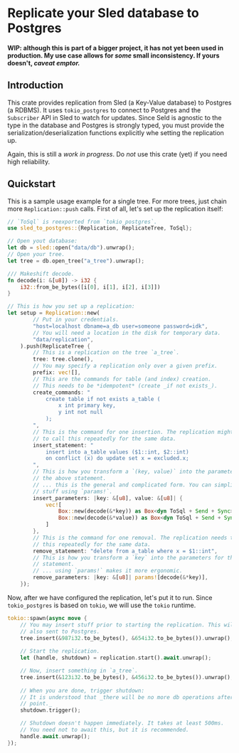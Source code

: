 # Replicate your Sled database to Postgres

**WIP: although this is part of a bigger project, it has not yet been used in production. My use case allows for _some_ small inconsistency. If yours doesn't, _caveat emptor._**

## Introduction

This crate provides replication from Sled (a Key-Value database) to Postgres (a RDBMS). It uses `tokio_postgres` to connect to Postgres and the `Subscriber` API in Sled to watch for updates. Since Seld is agnostic to the type in the database and Postgres is strongly typed, you must provide the serialization/deserialization functions explicitly whe setting the replication up.

Again, this is still a _work in progress_. Do _not_ use this crate (yet) if you need high reliability. 

## Quickstart 

This is a sample usage example for a single tree. For more trees, just chain more `Replication::push` calls. First of all, let's set up the replication itself:

```rust
// `ToSql` is reexported from `tokio_postgres`.
use sled_to_postgres::{Replication, ReplicateTree, ToSql};

// Open yout database:
let db = sled::open("data/db").unwrap();
// Open your tree.
let tree = db.open_tree("a_tree").unwrap();

/// Makeshift decode.
fn decode(i: &[u8]) -> i32 {
    i32::from_be_bytes([i[0], i[1], i[2], i[3]])
}

// This is how you set up a replication:
let setup = Replication::new(
        // Put in your credentials.
        "host=localhost dbname=a_db user=someone password=idk",
        // You will need a location in the disk for temporary data.
        "data/replication",
    ).push(ReplicateTree {
        // This is a replication on the tree `a_tree`.
        tree: tree.clone(),
        // You may specify a replication only over a given prefix.
        prefix: vec![],
        // This are the commands for table (and index) creation.
        // This needs to be *idempotent* (create _if not exists_).
        create_commands: "
            create table if not exists a_table (
                x int primary key,
                y int not null
            );
        ",
        // This is the command for one insertion. The replication might need
        // to call this repeatedly for the same data. 
        insert_statement: "
            insert into a_table values ($1::int, $2::int)
            on conflict (x) do update set x = excluded.x;
        ",
        // This is how you transform a `(key, value)` into the parameters for
        // the above statement.
        // ... this is the general and complicated form. You can simplify 
        // stuff using `params!`.
        insert_parameters: |key: &[u8], value: &[u8]| {
            vec![
                Box::new(decode(&*key)) as Box<dyn ToSql + Send + Sync>,
                Box::new(decode(&*value)) as Box<dyn ToSql + Send + Sync>,
            ]
        },
        // This is the command for one removal. The replication needs to call
        // this repeatedly for the same data. 
        remove_statement: "delete from a_table where x = $1::int",
        // This is how you transform a `key` into the parameters for the above
        // statement.
        // ... using `params!` makes it more ergonomic.
        remove_parameters: |key: &[u8]| params![decode(&*key)],
    });
```

Now, after we have configured the replication, let's put it to run. Since `tokio_postgres` is based on `tokio`, we will use the `tokio` runtime.

```rust
tokio::spawn(async move {
    // You may insert stuff prior to starting the replication. This will be
    // also sent to Postgres.
    tree.insert(&987i32.to_be_bytes(), &654i32.to_be_bytes()).unwrap();
    
    // Start the replication.
    let (handle, shutdown) = replication.start().await.unwrap();

    // Now, insert something in `a_tree`.
    tree.insert(&123i32.to_be_bytes(), &456i32.to_be_bytes()).unwrap();
    
    // When you are done, trigger shutdown:
    // It is understood that _there will be no more db operations after this
    // point._
    shutdown.trigger();

    // Shutdown doesn't happen immediately. It takes at least 500ms.
    // You need not to await this, but it is recommended.
    handle.await.unwrap();
});
```
